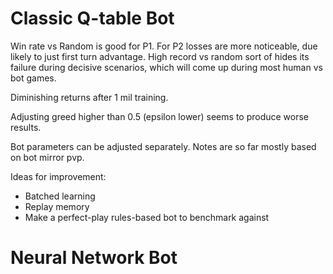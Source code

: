 # Classic Q-table Bot
Win rate vs Random is good for P1. For P2 losses are more noticeable, due likely to just first turn advantage.
High record vs random sort of hides its failure during decisive scenarios, which will come up during most human vs bot games.

Diminishing returns after 1 mil training.

Adjusting greed higher than 0.5 (epsilon lower) seems to produce worse results.

Bot parameters can be adjusted separately. Notes are so far mostly based on bot mirror pvp.

Ideas for improvement:
- Batched learning
- Replay memory
- Make a perfect-play rules-based bot to benchmark against

# Neural Network Bot
